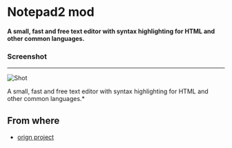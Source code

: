Notepad2 mod
===
**A small, fast and free text editor with syntax highlighting for HTML and other common languages.**

### Screenshot
---
![Shot](notepad2-mod/doc/screenshots/1.png)

A small, fast and free text editor with syntax highlighting for HTML and other common languages.*

From where
---
- [orign project](https://sourceforge.net/projects/notepad2/)

